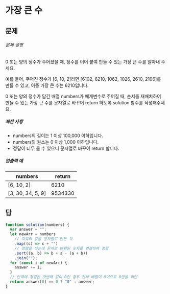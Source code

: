 # 가장 큰 수

## 문제

###### 문제 설명

0 또는 양의 정수가 주어졌을 때, 정수를 이어 붙여 만들 수 있는 가장 큰 수를 알아내 주세요.

예를 들어, 주어진 정수가 [6, 10, 2]라면 [6102, 6210, 1062, 1026, 2610, 2106]를 만들 수 있고, 이중 가장 큰 수는 6210입니다.

0 또는 양의 정수가 담긴 배열 numbers가 매개변수로 주어질 때, 순서를 재배치하여 만들 수 있는 가장 큰 수를 문자열로 바꾸어 return 하도록 solution 함수를 작성해주세요.

##### 제한 사항

- numbers의 길이는 1 이상 100,000 이하입니다.
- numbers의 원소는 0 이상 1,000 이하입니다.
- 정답이 너무 클 수 있으니 문자열로 바꾸어 return 합니다.

##### 입출력 예

| numbers           | return  |
| ----------------- | ------- |
| [6, 10, 2]        | 6210    |
| [3, 30, 34, 5, 9] | 9534330 |

 

## 답 

```javascript
function solution(numbers) {
  var answer = "";
  let newArr = numbers
    // 각각의 값을 문자열로 만든 뒤
    .map((c) => c + "")
    // 정렬을 하는데 문자로 변환된 숫자를 연결하여 정렬
    .sort((a, b) => b + a - (a + b))
    .join("");
  for (const i of newArr) {
    answer += i;
  }
  // 만약에 정렬된 첫번째 값이 0인 경우 전체 배열이 0이므로 0만을 리턴
  return answer[0] == 0 ? "0" : answer;
}
```

